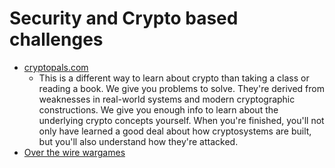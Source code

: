 # Security and Crypto based challenges

- [cryptopals.com](https://cryptopals.com/)
  - This is a different way to learn about crypto than taking a class or reading a book. We give you problems to solve. They're derived from weaknesses in real-world systems and modern cryptographic constructions. We give you enough info to learn about the underlying crypto concepts yourself. When you're finished, you'll not only have learned a good deal about how cryptosystems are built, but you'll also understand how they're attacked.
- [Over the wire wargames](http://overthewire.org/wargames/)
